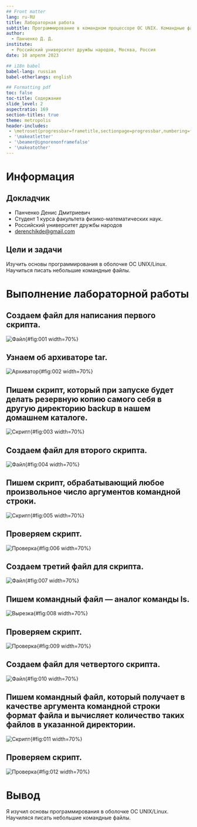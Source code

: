 ```yaml
---
## Front matter
lang: ru-RU
title: Лабораторная работа 
subtitle: Программирование в командном процессоре ОС UNIX. Командные файлы
author:
  - Панченко Д. Д.
institute:
  - Российский университет дружбы народов, Москва, Россия
date: 10 апреля 2023

## i18n babel
babel-lang: russian
babel-otherlangs: english

## Formatting pdf
toc: false
toc-title: Содержание
slide_level: 2
aspectratio: 169
section-titles: true
theme: metropolis
header-includes:
 - \metroset{progressbar=frametitle,sectionpage=progressbar,numbering=fraction}
 - '\makeatletter'
 - '\beamer@ignorenonframefalse'
 - '\makeatother'
---
```


# Информация

## Докладчик

  * Панченко Денис Дмитриевич
  * Студент 1 курса факультета физико-математических наук.
  * Российский университет дружбы народов
  * [derenchikde@gmail.com](mailto:derenchikde@gmail.com)

## Цели и задачи

Изучить основы программирования в оболочке ОС UNIX/Linux. Научиться писать небольшие командные файлы.

# Выполнение лабораторной работы

## Создаем файл для написания первого скрипта.

![Файл](image/1.png){#fig:001 width=70%}

## Узнаем об архиваторе tar.

![Архиватор](image/2.png){#fig:002 width=70%}

## Пишем скрипт, который при запуске будет делать резервную копию самого себя в другую директорию backup в нашем домашнем каталоге.

![Скрипт](image/3.png){#fig:003 width=70%}

## Создаем файл для второго скрипта.

![Файл](image/4.png){#fig:004 width=70%}

## Пишем скрипт, обрабатывающий любое произвольное число аргументов командной строки.

![Скрипт](image/5.png){#fig:005 width=70%}

## Проверяем скрипт.

![Проверка](image/6.png){#fig:006 width=70%}

## Создаем третий файл для скрипта.

![Файл](image/7.png){#fig:007 width=70%}

## Пишем командный файл — аналог команды ls.

![Вырезка](image/8.png){#fig:008 width=70%}

## Проверяем скрипт.

![Проверка](image/9.png){#fig:009 width=70%}

## Создаем файл для четвертого скрипта.

![Файл](image/10.png){#fig:010 width=70%}

## Пишем командный файл, который получает в качестве аргумента командной строки формат файла и вычисляет количество таких файлов в указанной директории.

![Скрипт](image/11.png){#fig:011 width=70%}

## Проверяем скрипт.

![Проверка](image/12.png){#fig:012 width=70%}

# Вывод

Я изучил основы программирования в оболочке ОС UNIX/Linux. Научиляся писать небольшие командные файлы.
